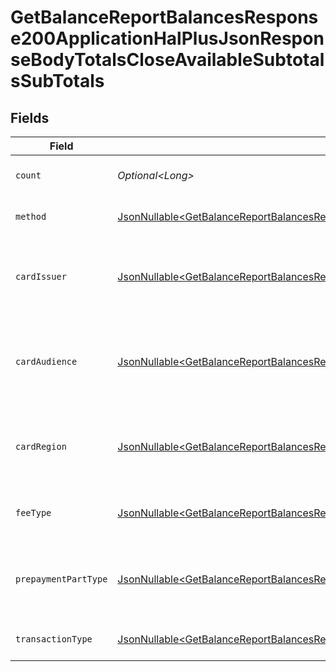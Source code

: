 # GetBalanceReportBalancesResponse200ApplicationHalPlusJsonResponseBodyTotalsCloseAvailableSubtotalsSubTotals


## Fields

| Field                                                                                                                                                                                                                                                                                  | Type                                                                                                                                                                                                                                                                                   | Required                                                                                                                                                                                                                                                                               | Description                                                                                                                                                                                                                                                                            | Example                                                                                                                                                                                                                                                                                |
| -------------------------------------------------------------------------------------------------------------------------------------------------------------------------------------------------------------------------------------------------------------------------------------- | -------------------------------------------------------------------------------------------------------------------------------------------------------------------------------------------------------------------------------------------------------------------------------------- | -------------------------------------------------------------------------------------------------------------------------------------------------------------------------------------------------------------------------------------------------------------------------------------- | -------------------------------------------------------------------------------------------------------------------------------------------------------------------------------------------------------------------------------------------------------------------------------------- | -------------------------------------------------------------------------------------------------------------------------------------------------------------------------------------------------------------------------------------------------------------------------------------- |
| `count`                                                                                                                                                                                                                                                                                | *Optional\<Long>*                                                                                                                                                                                                                                                                      | :heavy_minus_sign:                                                                                                                                                                                                                                                                     | Number of transactions of this type                                                                                                                                                                                                                                                    | 50                                                                                                                                                                                                                                                                                     |
| `method`                                                                                                                                                                                                                                                                               | [JsonNullable\<GetBalanceReportBalancesResponse200ApplicationHalPlusJsonResponseBodyTotalsCloseAvailableSubtotalsMethod>](../../models/operations/GetBalanceReportBalancesResponse200ApplicationHalPlusJsonResponseBodyTotalsCloseAvailableSubtotalsMethod.md)                         | :heavy_minus_sign:                                                                                                                                                                                                                                                                     | Payment type of the transactions                                                                                                                                                                                                                                                       | creditcard                                                                                                                                                                                                                                                                             |
| `cardIssuer`                                                                                                                                                                                                                                                                           | [JsonNullable\<GetBalanceReportBalancesResponse200ApplicationHalPlusJsonResponseBodyTotalsCloseAvailableSubtotalsCardIssuer>](../../models/operations/GetBalanceReportBalancesResponse200ApplicationHalPlusJsonResponseBodyTotalsCloseAvailableSubtotalsCardIssuer.md)                 | :heavy_minus_sign:                                                                                                                                                                                                                                                                     | In case of payments transactions with card, the card issuer will be available                                                                                                                                                                                                          | amex                                                                                                                                                                                                                                                                                   |
| `cardAudience`                                                                                                                                                                                                                                                                         | [JsonNullable\<GetBalanceReportBalancesResponse200ApplicationHalPlusJsonResponseBodyTotalsCloseAvailableSubtotalsCardAudience>](../../models/operations/GetBalanceReportBalancesResponse200ApplicationHalPlusJsonResponseBodyTotalsCloseAvailableSubtotalsCardAudience.md)             | :heavy_minus_sign:                                                                                                                                                                                                                                                                     | In case of payments trnsactions with card, the card audience will be available.                                                                                                                                                                                                        | other                                                                                                                                                                                                                                                                                  |
| `cardRegion`                                                                                                                                                                                                                                                                           | [JsonNullable\<GetBalanceReportBalancesResponse200ApplicationHalPlusJsonResponseBodyTotalsCloseAvailableSubtotalsCardRegion>](../../models/operations/GetBalanceReportBalancesResponse200ApplicationHalPlusJsonResponseBodyTotalsCloseAvailableSubtotalsCardRegion.md)                 | :heavy_minus_sign:                                                                                                                                                                                                                                                                     | In case of payments transactions with card, the card region will be available.                                                                                                                                                                                                         | domestic                                                                                                                                                                                                                                                                               |
| `feeType`                                                                                                                                                                                                                                                                              | [JsonNullable\<GetBalanceReportBalancesResponse200ApplicationHalPlusJsonResponseBodyTotalsCloseAvailableSubtotalsFeeType>](../../models/operations/GetBalanceReportBalancesResponse200ApplicationHalPlusJsonResponseBodyTotalsCloseAvailableSubtotalsFeeType.md)                       | :heavy_minus_sign:                                                                                                                                                                                                                                                                     | Present when the transaction represents a fee.                                                                                                                                                                                                                                         | payment-fee                                                                                                                                                                                                                                                                            |
| `prepaymentPartType`                                                                                                                                                                                                                                                                   | [JsonNullable\<GetBalanceReportBalancesResponse200ApplicationHalPlusJsonResponseBodyTotalsCloseAvailableSubtotalsPrepaymentPartType>](../../models/operations/GetBalanceReportBalancesResponse200ApplicationHalPlusJsonResponseBodyTotalsCloseAvailableSubtotalsPrepaymentPartType.md) | :heavy_minus_sign:                                                                                                                                                                                                                                                                     | Prepayment part: fee itself, reimbursement, discount, VAT or rounding compensation.                                                                                                                                                                                                    | fee                                                                                                                                                                                                                                                                                    |
| `transactionType`                                                                                                                                                                                                                                                                      | [JsonNullable\<GetBalanceReportBalancesResponse200ApplicationHalPlusJsonResponseBodyTotalsCloseAvailableSubtotalsTransactionType>](../../models/operations/GetBalanceReportBalancesResponse200ApplicationHalPlusJsonResponseBodyTotalsCloseAvailableSubtotalsTransactionType.md)       | :heavy_minus_sign:                                                                                                                                                                                                                                                                     | Represents the transaction type                                                                                                                                                                                                                                                        | payment                                                                                                                                                                                                                                                                                |